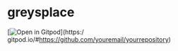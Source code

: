 # greysplace
[![Open in Gitpod](https://gitpod.io/button/open-in-gitpod.svg)](https:/ gitpod.io/#https://github.com/youremail/yourrepository)
